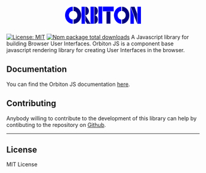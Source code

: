 # <div align="center"> <img src="https://raw.githubusercontent.com/Orbitonjs/orbiton/main/branding/logo.png" style="align-items:center;" ></div>

[![License: MIT](https://img.shields.io/badge/License-MIT-yellow.svg)](https://opensource.org/licenses/MIT) [![Npm package total downloads](https://badgen.net/npm/dt/orbiton)](https://npmjs.com/package/express)
A Javascript library for building Browser User Interfaces.
Orbiton JS is a component base javascript rendering library for creating User Interfaces in the browser.

## Documentation

You can find the Orbiton JS documentation [here](https://orbitonjs.github.io).

## Contributing

Anybody willing to contribute to the development of this library can help by contibuting to the repository on [Github](https://github.com/orbitonjs/orbiton).

---

## License

MIT License
